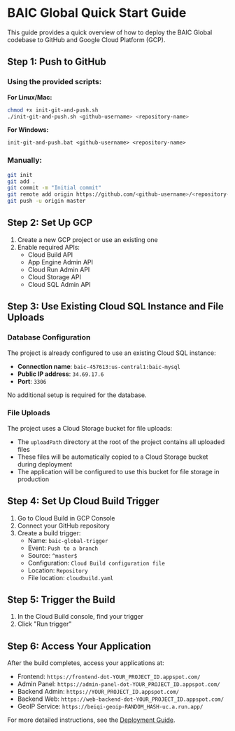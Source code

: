 # BAIC Global Quick Start Guide

This guide provides a quick overview of how to deploy the BAIC Global codebase to GitHub and Google Cloud Platform (GCP).

## Step 1: Push to GitHub

### Using the provided scripts:

**For Linux/Mac:**
```bash
chmod +x init-git-and-push.sh
./init-git-and-push.sh <github-username> <repository-name>
```

**For Windows:**
```
init-git-and-push.bat <github-username> <repository-name>
```

### Manually:
```bash
git init
git add .
git commit -m "Initial commit"
git remote add origin https://github.com/<github-username>/<repository-name>.git
git push -u origin master
```

## Step 2: Set Up GCP

1. Create a new GCP project or use an existing one
2. Enable required APIs:
   - Cloud Build API
   - App Engine Admin API
   - Cloud Run Admin API
   - Cloud Storage API
   - Cloud SQL Admin API

## Step 3: Use Existing Cloud SQL Instance and File Uploads

### Database Configuration
The project is already configured to use an existing Cloud SQL instance:

- **Connection name**: `baic-457613:us-central1:baic-mysql`
- **Public IP address**: `34.69.17.6`
- **Port**: `3306`

No additional setup is required for the database.

### File Uploads
The project uses a Cloud Storage bucket for file uploads:

- The `uploadPath` directory at the root of the project contains all uploaded files
- These files will be automatically copied to a Cloud Storage bucket during deployment
- The application will be configured to use this bucket for file storage in production

## Step 4: Set Up Cloud Build Trigger

1. Go to Cloud Build in GCP Console
2. Connect your GitHub repository
3. Create a build trigger:
   - Name: `baic-global-trigger`
   - Event: `Push to a branch`
   - Source: `^master$`
   - Configuration: `Cloud Build configuration file`
   - Location: `Repository`
   - File location: `cloudbuild.yaml`

## Step 5: Trigger the Build

1. In the Cloud Build console, find your trigger
2. Click "Run trigger"

## Step 6: Access Your Application

After the build completes, access your applications at:

- Frontend: `https://frontend-dot-YOUR_PROJECT_ID.appspot.com/`
- Admin Panel: `https://admin-panel-dot-YOUR_PROJECT_ID.appspot.com/`
- Backend Admin: `https://YOUR_PROJECT_ID.appspot.com/`
- Backend Web: `https://web-backend-dot-YOUR_PROJECT_ID.appspot.com/`
- GeoIP Service: `https://beiqi-geoip-RANDOM_HASH-uc.a.run.app/`

For more detailed instructions, see the [Deployment Guide](deployment-guide.md).
